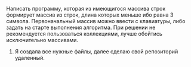Написать программу, которая из имеющигося массива строк
формирует массив из строк, длина которых меньше 
ибо равна 3 символа. Первоначальный массив можно ввести с клавиатуры, 
либо задать на старте выполнения алгоритма. 
При решении не рекомендуется пользоваться коллекциями, лучше обойтись исключительно массивами.

1. Я создала все нужные файлы, далее сделаю свой репозиторий удаленный.
